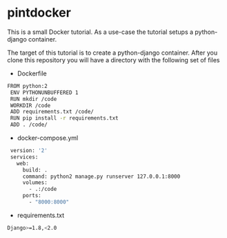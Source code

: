 # pintdocker
This is a small Docker tutorial. As a use-case the tutorial setups a python-django container.

The target of this tutorial is to create a python-django container. After you clone this repository you will have a directory with 
the following set of files

* Dockerfile

```bash
FROM python:2
 ENV PYTHONUNBUFFERED 1
 RUN mkdir /code
 WORKDIR /code
 ADD requirements.txt /code/
 RUN pip install -r requirements.txt
 ADD . /code/
```

* docker-compose.yml

```bash
 version: '2'
 services:
   web:
     build: .
     command: python2 manage.py runserver 127.0.0.1:8000
     volumes:
       - .:/code
     ports:
       - "8000:8000"
 ```
 * requirements.txt
 
```bash
Django>=1.8,<2.0
```

 

  

